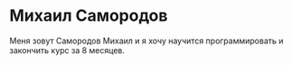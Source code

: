 # Михаил Самородов
Меня зовут Самородов Михаил и я хочу научится программировать и закончить курс за 8 месяцев.